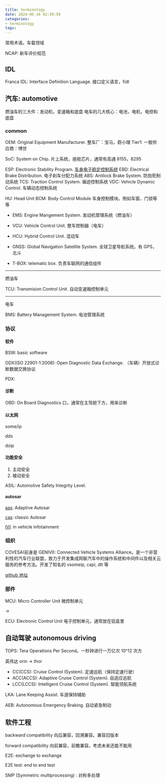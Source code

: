 ```yaml
---
title: terminology
date: 2024-05-16 02:59:59
categories:
- terminology
tags:
---
```


常用术语。车载领域

<!-- more -->

NCAP: 新车评价规范

## IDL

Franca IDL: Interface Definition Language. 接口定义语言，fidl

## 汽车: automotive

燃油车的三大件：发动机，变速箱和底盘
电车的几大核心：电池，电机，电控和底盘

### common

OEM: Original Equipment Manufacturer. 整车厂：宝马，蔚小理
Tier1: 一极供应商：博世

SoC: System on Chip. 片上系统，座舱芯片，通常有高通 8155，8295

ESP: Electronic Stability Program. [车身电子稳定控制系统](https://baike.baidu.com/item/%E8%BD%A6%E8%BA%AB%E7%94%B5%E5%AD%90%E7%A8%B3%E5%AE%9A%E7%B3%BB%E7%BB%9F/706067?fromtitle=esp&fromid=9251372)
EBD: Electrical Brake Distribution. 电子刹车分配力系统
ABS: Antilock Brake System. 防抱死制动系统
TCS: Traction Control System. 循迹控制系统
VDC: Vehicle Dynamic Control. 车辆动态控制系统

HU: Head Unit
BCM: Body Control Module 车身控制模块。例如车窗，门锁等等

- EMS: Engine Mangement System. 发动机管理系统（燃油车）
- VCU: Vehicle Control Unit. 整车控制器（电车）
- HCU: Hybrid Control Unit. 混动车

- GNSS: Global Navigation Satellite System. 全球卫星导航系统。有 GPS，北斗
- T-BOX: telematic box. 负责车联网的通信组件

---
燃油车

TCU: Transmision Control Unit. 自动变速箱控制单元

---
电车

BMS: Battery Management System. 电池管理系统

### 协议

#### 软件

BSW: basic software

ODX(ISO 22901-1:2008): Open Diagnostic Data Exchange. （车辆）开放式诊断数据交换协议

PDX:

#### 诊断

OBD: On Board Diagnostics 口，通常在主驾舱下方，用来诊断

#### 以太网

some/ip

dds

doip

#### 功能安全

1. 主动安全
2. 被动安全

ASIL: Automotive Safety Integrity Level.

#### autosar

[aas](https://www.autosar.org/standards/adaptive-platform): Adaptive Autosar

[cas](https://www.autosar.org/standards/classic-platform): classic Autosar

[IVI](https://wayland.pages.freedesktop.org/weston/toc/ivi-shell.html): in vehicle infotainment

### 组织

COVESA(前身是 GENIVI): Connected Vehicle Systems Alliance。是一个非营利性的汽车行业联盟，致力于开发集成网联汽车中的操作系统和中间件以及相关云服务的参考方法。开发了知名的 vsomeip, capi, dlt 等

[github 地址](https://github.com/COVESA)

### 部件

MCU: Micro Controller Unit 微控制单元

->

ECU: Electronic Control Unit 电子控制单元，通常放在铝盒里

## 自动驾驶 autonomous driving

TOPS: Tera Operations Per Second。一秒钟进行一万亿次 10^12 次方

英伟达 orin -> thor

- CC(CCS): Cruise Control (System). 定速巡航（保持定速行驶）
- ACC(ACCS): Adaptive Cruise Control (System). 自适应巡航
- LCC(LCCS): Intelligent Cruise Control (System). 智能领航系统

LKA: Lane Keeping Assist. 车道保持辅助

AEB: Autonomous Emergency Braking. 自动紧急制动

## 软件工程

backward compatibility 向后兼容，回溯兼容。兼容旧版本

forward compatibility 向前兼容，前瞻兼容。考虑未来还能不能用

E2E: exchange to exchange

E2E test: end to end test

SMP (Symmetric multiprocessing) : 对称多处理
